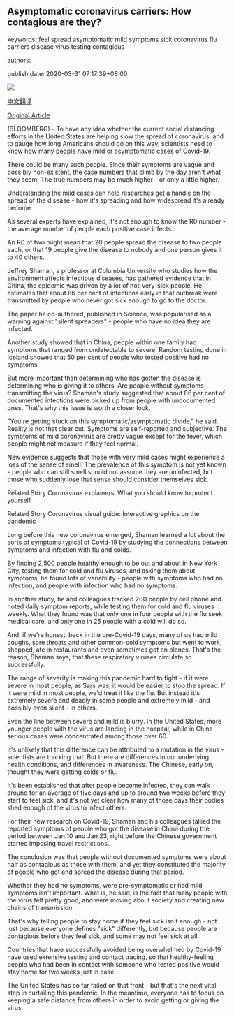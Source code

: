 ## Asymptomatic coronavirus carriers: How contagious are they?

keywords: feel spread asymptomatic mild symptoms sick coronavirus flu carriers disease virus testing contagious

authors: 

publish date: 2020-03-31 07:17:39+08:00

![](https://www.straitstimes.com/sites/default/files/styles/x_large/public/articles/2020/03/31/nz_camasks_310327.jpg?itok=Gy_Jx5aP)

[中文翻译](Asymptomatic%20coronavirus%20carriers%3A%20How%20contagious%20are%20they%3F_zh.md)

[Original Article](https://www.straitstimes.com/world/united-states/asymptomatic-coronavirus-carriers-how-contagious-are-they)

(BLOOMBERG) - To have any idea whether the current social distancing efforts in the United States are helping slow the spread of coronavirus, and to gauge how long Americans should go on this way, scientists need to know how many people have mild or asymptomatic cases of Covid-19.

There could be many such people. Since their symptoms are vague and possibly non-existent, the case numbers that climb by the day aren't what they seem. The true numbers may be much higher - or only a little higher.

Understanding the mild cases can help researches get a handle on the spread of the disease - how it's spreading and how widespread it's already become.

As several experts have explained, it's not enough to know the R0 number - the average number of people each positive case infects.

An R0 of two might mean that 20 people spread the disease to two people each, or that 19 people give the disease to nobody and one person gives it to 40 others.

Jeffrey Shaman, a professor at Columbia University who studies how the environment affects infectious diseases, has gathered evidence that in China, the epidemic was driven by a lot of not-very-sick people. He estimates that about 86 per cent of infections early in that outbreak were transmitted by people who never got sick enough to go to the doctor.

The paper he co-authored, published in Science, was popularised as a warning against "silent spreaders" - people who have no idea they are infected.

Another study showed that in China, people within one family had symptoms that ranged from undetectable to severe. Random testing done in Iceland showed that 50 per cent of people who tested positive had no symptoms.

But more important than determining who has gotten the disease is determining who is giving it to others. Are people without symptoms transmitting the virus? Shaman's study suggested that about 86 per cent of documented infections were picked up from people with undocumented ones. That's why this issue is worth a closer look.

"You're getting stuck on this symptomatic/asymptomatic divide," he said. Reality is not that clear cut. Symptoms are self-reported and subjective. The symptoms of mild coronavirus are pretty vague except for the fever, which people might not measure if they feel normal.

New evidence suggests that those with very mild cases might experience a loss of the sense of smell. The prevalence of this symptom is not yet known - people who can still smell should not assume they are uninfected, but those who suddenly lose that sense should consider themselves sick.

Related Story Coronavirus explainers: What you should know to protect yourself

Related Story Coronavirus visual guide: Interactive graphics on the pandemic

Long before this new coronavirus emerged, Shaman learned a lot about the sorts of symptoms typical of Covid-19 by studying the connections between symptoms and infection with flu and colds.

By finding 2,500 people healthy enough to be out and about in New York City, testing them for cold and flu viruses, and asking them about symptoms, he found lots of variability - people with symptoms who had no infection, and people with infection who had no symptoms.

In another study, he and colleagues tracked 200 people by cell phone and noted daily symptom reports, while testing them for cold and flu viruses weekly. What they found was that only one in four people with the flu seek medical care, and only one in 25 people with a cold will do so.

And, if we're honest, back in the pre-Covid-19 days, many of us had mild coughs, sore throats and other common-cold symptoms but went to work, shopped, ate in restaurants and even sometimes got on planes. That's the reason, Shaman says, that these respiratory viruses circulate so successfully.

The range of severity is making this pandemic hard to fight - if it were severe in most people, as Sars was, it would be easier to stop the spread. If it were mild in most people, we'd treat it like the flu. But instead it's extremely severe and deadly in some people and extremely mild - and possibly even silent - in others.

Even the line between severe and mild is blurry. In the United States, more younger people with the virus are landing in the hospital, while in China serious cases were concentrated among those over 60.

It's unlikely that this difference can be attributed to a mutation in the virus - scientists are tracking that. But there are differences in our underlying health conditions, and differences in awareness. The Chinese, early on, thought they were getting colds or flu.

It's been established that after people become infected, they can walk around for an average of five days and up to around two weeks before they start to feel sick, and it's not yet clear how many of those days their bodies shed enough of the virus to infect others.

For their new research on Covid-19, Shaman and his colleagues tallied the reported symptoms of people who got the disease in China during the period between Jan 10 and Jan 23, right before the Chinese government started imposing travel restrictions.

The conclusion was that people without documented symptoms were about half as contagious as those with them, and yet they constituted the majority of people who got and spread the disease during that period.

Whether they had no symptoms, were pre-symptomatic or had mild symptoms isn't important. What is, he said, is the fact that many people with the virus felt pretty good, and were moving about society and creating new chains of transmission.

That's why telling people to stay home if they feel sick isn't enough - not just because everyone defines "sick" differently, but because people are contagious before they feel sick, and some may not feel sick at all.

Countries that have successfully avoided being overwhelmed by Covid-19 have used extensive testing and contact tracing, so that healthy-feeling people who had been in contact with someone who tested positive would stay home for two weeks just in case.

The United States has so far failed on that front - but that's the next vital step in curtailing this pandemic. In the meantime, everyone has to focus on keeping a safe distance from others in order to avoid getting or giving the virus.